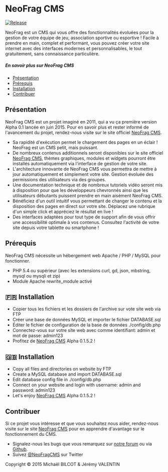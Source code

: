 # NeoFrag CMS

[![Release](https://img.shields.io/github/release/NeoFragCMS/neofrag-cms.svg)](https://github.com/NeoFragCMS/neofrag-cms/tags)

NeoFrag est un CMS qui vous offre des fonctionnalités évoluées pour la gestion de votre équipe de jeu, association sportive ou esportive ! Facile à prendre en main, complet et performant, vous pouvez créer votre site internet avec des interfaces modernes et personnalisables, le tout gratuitement, sans connaissance particulière.

##### En savoir plus sur NeoFrag CMS

- [Présentation](#présentation)
- [Prérequis](#prérequis)
- [Installation](#fr-installation)
- [Contribuer](#contribuer)

## Présentation

NeoFrag CMS est un projet imaginé en 2011, qui a vu ça première version Alpha 0.1 lancée en juin 2015. Pour en savoir plus et rester informé de l'avancement du projet, rendez-nous visite sur le site officiel [NeoFrag CMS](https://neofr.ag).

- Sa rapidité d'exécution permet le chargement des pages en un éclair ! NeoFrag est un CMS petit, mais puissant.
- De nombreux contenus additionnels seront disponibles sur le site officiel [NeoFrag CMS](https://neofr.ag), thèmes graphiques, modules et widgets pourront être installés automatiquement via l'interface de gestion de votre site.
- L'architecture innovante de NeoFrag CMS vous permettra de mettre à jour automatiquement et simplement votre site. Gestion évoluée des permissions des utilisateurs via des groupes.
- Une documentation technique et de nombreux tutoriels vidéo seront mis à disposition pour que les développeurs chevronnés ainsi que les utilisateurs débutants puissent prendre en main aisément NeoFrag CMS.
- Bénéficiez d'un outil intuitif vous permettant de changer le contenu et la disposition des pages en direct sur votre site. Déplacez une rubrique d'un simple click et appréciez le résultat en live !
- Des interfaces adaptées pour tout type de support afin de vous offrir une accessibilité optimale à vos contenus. Consultez l'activité de votre site depuis votre tablette ou smartphone ! 

## Prérequis

NeoFrag CMS nécessite un hébergement web Apache / PHP / MySQL pour fonctionner.

- PHP 5.4 ou supérieur (avec les extensions curl, gd, json, mbstring, mysql ou mysqli et zip)
- Module Apache rewrite_module activé

## :fr: Installation

- Copier tous les fichiers et les dossiers de l'archive sur vote site web via FTP
- Créer une base de données MySQL et importer le fichier DATABASE.sql
- Éditer le fichier de configuration de la base de données ./config/db.php
- Connectez-vous sur votre site web avec comme identifiant: admin et mot de passe: admin123
- Profitez de [NeoFrag CMS](https://neofr.ag) Alpha 0.1.5.2 !

## :uk: Installation

- Copy all files and directories on website by FTP
- Create a MySQL database and import DATABASE.sql
- Edit database config file in ./config/db.php
- Connect on your website and login with username: admin and password: admin123
- Let's enjoy [NeoFrag CMS](https://neofr.ag) Alpha 0.1.5.2 !

## Contribuer

Si ce projet vous intéresse et que vous souhaitez nous aider, rendez-nous visite sur le site [NeoFrag CMS](https://neofr.ag) pour en apprendre d'avantage sur le fonctionnement du CMS.

- Signalez-nous les bugs que vous remarquez sur [notre forum](https://neofr.ag) ou via [Github](https://github.com/NeoFragCMS/neofrag-cms/issues).
- Suivez [@NeoFragCMS](https://twitter.com/NeoFragCMS) sur Twitter

Copyright © 2015 Michaël BILCOT & Jérémy VALENTIN